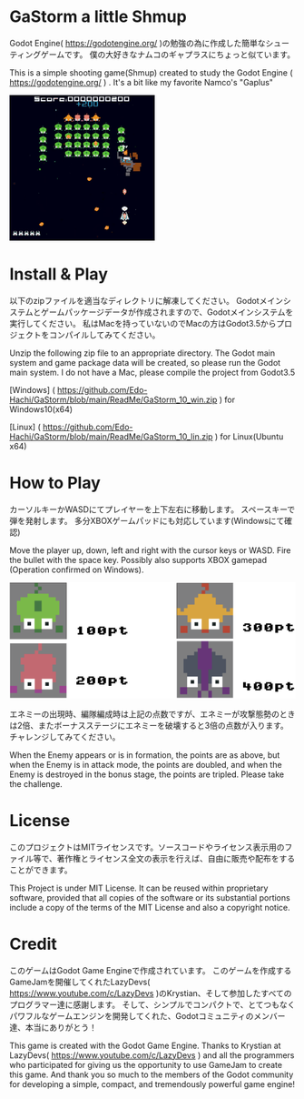 ﻿# GaStorm a little Shmup
 Godot Engine( https://godotengine.org/ )の勉強の為に作成した簡単なシューティングゲームです。
 僕の大好きなナムコのギャプラスにちょっと似ています。
 
 This is a simple shooting game(Shmup) created to study the Godot Engine ( https://godotengine.org/ ) .
 It's a bit like my favorite Namco's "Gaplus"

![GamePlay](https://github.com/Edo-Hachi/GaStorm/blob/main/ReadMe/GamePlay.gif)


# Install & Play

  以下のzipファイルを適当なディレクトリに解凍してください。
  Godotメインシステムとゲームパッケージデータが作成されますので、Godotメインシステムを実行してください。 
  私はMacを持っていないのでMacの方はGodot3.5からプロジェクトをコンパイルしてみてください。

   Unzip the following zip file to an appropriate directory.
  The Godot main system and game package data will be created, so please run the Godot main system. 
  I do not have a Mac, please compile the project from Godot3.5

  [Windows] ( https://github.com/Edo-Hachi/GaStorm/blob/main/ReadMe/GaStorm_10_win.zip ) for Windows10(x64)

  [Linux] ( https://github.com/Edo-Hachi/GaStorm/blob/main/ReadMe/GaStorm_10_lin.zip ) for Linux(Ubuntu x64)

# How to Play

 カーソルキーかWASDにてプレイヤーを上下左右に移動します。
 スペースキーで弾を発射します。
 多分XBOXゲームパッドにも対応しています(Windowsにて確認)

 Move the player up, down, left and right with the cursor keys or WASD.
 Fire the bullet with the space key.
 Possibly also supports XBOX gamepad (Operation confirmed on Windows).

![Enemies]( https://github.com/Edo-Hachi/GaStorm/blob/main/ReadMe/Enemies.png )

 エネミーの出現時、編隊編成時は上記の点数ですが、エネミーが攻撃態勢のときは2倍、またボーナスステージにエネミーを破壊すると3倍の点数が入ります。
 チャレンジしてみてください。

 When the Enemy appears or is in formation, the points are as above, but when the Enemy is in attack mode, the points are doubled, and when the Enemy is destroyed in the bonus stage, the points are tripled.
 Please take the challenge.

# License

 このプロジェクトはMITライセンスです。ソースコードやライセンス表示用のファイル等で、著作権とライセンス全文の表示を行えば、自由に販売や配布をすることができます。

 This Project is under MIT License. It can be reused within proprietary software, provided that all copies of the software or its substantial portions include a copy of the terms of the MIT License and also a copyright notice.
 

# Credit

このゲームはGodot Game Engineで作成されています。
このゲームを作成するGameJamを開催してくれたLazyDevs( https://www.youtube.com/c/LazyDevs )のKrystian、そして参加したすべてのプログラマー達に感謝します。
そして、シンプルでコンパクトで、とてつもなくパワフルなゲームエンジンを開発してくれた、Godotコミュニティのメンバー達、本当にありがとう！

This game is created with the Godot Game Engine.
Thanks to Krystian at LazyDevs( https://www.youtube.com/c/LazyDevs ) and all the programmers who participated for giving us the opportunity to use GameJam to create this game.
And thank you so much to the members of the Godot community for developing a simple, compact, and tremendously powerful game engine!
